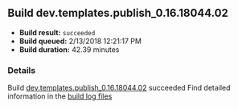 ## Build dev.templates.publish_0.16.18044.02
- **Build result:** `succeeded`
- **Build queued:** 2/13/2018 12:21:17 PM
- **Build duration:** 42.39 minutes
### Details
Build [dev.templates.publish_0.16.18044.02](https://winappstudio.visualstudio.com/web/build.aspx?pcguid=a4ef43be-68ce-4195-a619-079b4d9834c2&builduri=vstfs%3a%2f%2f%2fBuild%2fBuild%2f24964) succeeded
Find detailed information in the [build log files](https://uwpctdiags.blob.core.windows.net/buildlogs/dev.templates.publish_0.16.18044.02_logs.zip)
